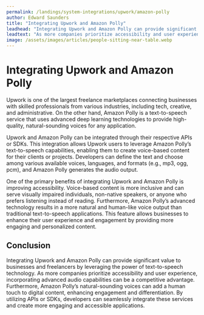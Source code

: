 ```yaml
---
permalink: /landings/system-integrations/upwork/amazon-polly
author: Edward Saunders
title: "Integrating Upwork and Amazon Polly"
leadhead: "Integrating Upwork and Amazon Polly can provide significant value to businesses and freelancers by leveraging the power of text-to-speech technology"
leadtext: "As more companies prioritize accessibility and user experience, incorporating advanced audio capabilities can be a competitive advantage. Furthermore, Amazon Polly’s natural-sounding voices can add a human touch to digital content, enhancing engagement and differentiation. By utilizing APIs or SDKs, developers can seamlessly integrate these services and create more engaging and accessible applications."
image: /assets/images/articles/people-sitting-near-table.webp
---
```

<div class="arttext">	<h1>Integrating Upwork and Amazon Polly</h1>
	<p>Upwork is one of the largest freelance marketplaces connecting businesses with skilled professionals from various industries, including tech, creative, and administrative. On the other hand, Amazon Polly is a text-to-speech service that uses advanced deep learning technologies to provide high-quality, natural-sounding voices for any application.</p>
	<p>Upwork and Amazon Polly can be integrated through their respective APIs or SDKs. This integration allows Upwork users to leverage Amazon Polly’s text-to-speech capabilities, enabling them to create voice-based content for their clients or projects. Developers can define the text and choose among various available voices, languages, and formats (e.g., mp3, ogg, pcm), and Amazon Polly generates the audio output.</p>
	<p>One of the primary benefits of integrating Upwork and Amazon Polly is improving accessibility. Voice-based content is more inclusive and can serve visually impaired individuals, non-native speakers, or anyone who prefers listening instead of reading. Furthermore, Amazon Polly’s advanced technology results in a more natural and human-like voice output than traditional text-to-speech applications. This feature allows businesses to enhance their user experience and engagement by providing more engaging and personalized content.</p>
	<h2>Conclusion</h2>
	<p>Integrating Upwork and Amazon Polly can provide significant value to businesses and freelancers by leveraging the power of text-to-speech technology. As more companies prioritize accessibility and user experience, incorporating advanced audio capabilities can be a competitive advantage. Furthermore, Amazon Polly’s natural-sounding voices can add a human touch to digital content, enhancing engagement and differentiation. By utilizing APIs or SDKs, developers can seamlessly integrate these services and create more engaging and accessible applications.</p>
</div>